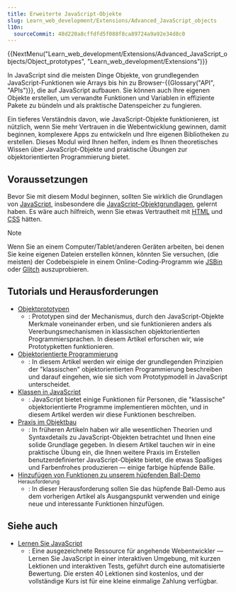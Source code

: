 ```yaml
---
title: Erweiterte JavaScript-Objekte
slug: Learn_web_development/Extensions/Advanced_JavaScript_objects
l10n:
  sourceCommit: 48d220a8cffdfd5f088f8ca89724a9a92e34d8c0
---
```


{{NextMenu("Learn_web_development/Extensions/Advanced_JavaScript_objects/Object_prototypes", "Learn_web_development/Extensions")}}

In JavaScript sind die meisten Dinge Objekte, von grundlegenden JavaScript-Funktionen wie Arrays bis hin zu Browser-{{Glossary("API", "APIs")}}, die auf JavaScript aufbauen. Sie können auch Ihre eigenen Objekte erstellen, um verwandte Funktionen und Variablen in effiziente Pakete zu bündeln und als praktische Datenspeicher zu fungieren.

Ein tieferes Verständnis davon, wie JavaScript-Objekte funktionieren, ist nützlich, wenn Sie mehr Vertrauen in die Webentwicklung gewinnen, damit beginnen, komplexere Apps zu entwickeln und Ihre eigenen Bibliotheken zu erstellen. Dieses Modul wird Ihnen helfen, indem es Ihnen theoretisches Wissen über JavaScript-Objekte und praktische Übungen zur objektorientierten Programmierung bietet.

## Voraussetzungen

Bevor Sie mit diesem Modul beginnen, sollten Sie wirklich die Grundlagen von [JavaScript](/de/docs/Learn_web_development/Core/Scripting), insbesondere die [JavaScript-Objektgrundlagen](/de/docs/Learn_web_development/Core/Scripting/Object_basics), gelernt haben. Es wäre auch hilfreich, wenn Sie etwas Vertrautheit mit [HTML](/de/docs/Learn_web_development/Core/Structuring_content) und [CSS](/de/docs/Learn_web_development/Core/Styling_basics) hätten.

> [!NOTE]
> Wenn Sie an einem Computer/Tablet/anderen Geräten arbeiten, bei denen Sie keine eigenen Dateien erstellen können, könnten Sie versuchen, (die meisten) der Codebeispiele in einem Online-Coding-Programm wie [JSBin](https://jsbin.com/) oder [Glitch](https://glitch.com/) auszuprobieren.

## Tutorials und Herausforderungen

- [Objektprototypen](/de/docs/Learn_web_development/Extensions/Advanced_JavaScript_objects/Object_prototypes)
  - : Prototypen sind der Mechanismus, durch den JavaScript-Objekte Merkmale voneinander erben, und sie funktionieren anders als Vererbungsmechanismen in klassischen objektorientierten Programmiersprachen. In diesem Artikel erforschen wir, wie Prototypketten funktionieren.
- [Objektorientierte Programmierung](/de/docs/Learn_web_development/Extensions/Advanced_JavaScript_objects/Object-oriented_programming)
  - : In diesem Artikel werden wir einige der grundlegenden Prinzipien der "klassischen" objektorientierten Programmierung beschreiben und darauf eingehen, wie sie sich vom Prototypmodell in JavaScript unterscheidet.
- [Klassen in JavaScript](/de/docs/Learn_web_development/Extensions/Advanced_JavaScript_objects/Classes_in_JavaScript)
  - : JavaScript bietet einige Funktionen für Personen, die "klassische" objektorientierte Programme implementieren möchten, und in diesem Artikel werden wir diese Funktionen beschreiben.
- [Praxis im Objektbau](/de/docs/Learn_web_development/Extensions/Advanced_JavaScript_objects/Object_building_practice)
  - : In früheren Artikeln haben wir alle wesentlichen Theorien und Syntaxdetails zu JavaScript-Objekten betrachtet und Ihnen eine solide Grundlage gegeben. In diesem Artikel tauchen wir in eine praktische Übung ein, die Ihnen weitere Praxis im Erstellen benutzerdefinierter JavaScript-Objekte bietet, die etwas Spaßiges und Farbenfrohes produzieren — einige farbige hüpfende Bälle.
- [Hinzufügen von Funktionen zu unserem hüpfenden Ball-Demo](/de/docs/Learn_web_development/Extensions/Advanced_JavaScript_objects/Adding_bouncing_balls_features) <sup>Herausforderung</sup>
  - : In dieser Herausforderung sollen Sie das hüpfende Ball-Demo aus dem vorherigen Artikel als Ausgangspunkt verwenden und einige neue und interessante Funktionen hinzufügen.

## Siehe auch

- [Lernen Sie JavaScript](https://learnjavascript.online/)
  - : Eine ausgezeichnete Ressource für angehende Webentwickler — Lernen Sie JavaScript in einer interaktiven Umgebung, mit kurzen Lektionen und interaktiven Tests, geführt durch eine automatisierte Bewertung. Die ersten 40 Lektionen sind kostenlos, und der vollständige Kurs ist für eine kleine einmalige Zahlung verfügbar.
